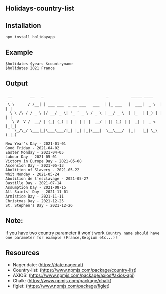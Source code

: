 ## Holidays-country-list

## Installation
```npm install holidayapp```

## Example 
```
$holidates $years $countryname
$holidates 2021 France          
```
## Output 
``` 
 __        __   _                            _          _____ ____    _ _ 
 \ \      / /__| | ___ ___  _ __ ___   ___  | |_ ___   |  ___|  _ \  | | |
  \ \ /\ / / _ \ |/ __/ _ \| '_ ` _ \ / _ \ | __/ _ \  | |_  | |_) | | | |
   \ V  V /  __/ | (_| (_) | | | | | |  __/ | || (_) | |  _| |  _ <  |_|_|
    \_/\_/ \___|_|\___\___/|_| |_| |_|\___|  \__\___/  |_|   |_| \_\ (_|_)
                                                                          
New Year's Day - 2021-01-01
Good Friday - 2021-04-02
Easter Monday - 2021-04-05
Labour Day - 2021-05-01
Victory in Europe Day - 2021-05-08
Ascension Day - 2021-05-13
Abolition of Slavery - 2021-05-22
Whit Monday - 2021-05-24
Abolition de l'esclavage - 2021-05-27
Bastille Day - 2021-07-14
Assumption Day - 2021-08-15
All Saints' Day - 2021-11-01
Armistice Day - 2021-11-11
Christmas Day - 2021-12-25
St. Stephen's Day - 2021-12-26
```

## Note:
if you have two country parameter it won't work
``` Country name should have one parameter for example (France,Belgium etc...)! ```

## Resources

- Nager.date: (https://date.nager.at)
- Country-list: (https://www.npmjs.com/package/country-list)
- AXIOS: (https://www.npmjs.com/package/axios#axios-api)
- Chalk: (https://www.npmjs.com/package/chalk)
- figlet: (https://www.npmjs.com/package/figlet)

